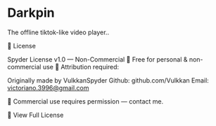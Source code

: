 # Darkpin

The offline tiktok-like video player..


📜 License

Spyder License v1.0 — Non-Commercial
🔹 Free for personal & non-commercial use
🔹 Attribution required:

Originally made by VulkkanSpyder
Github: github.com/Vulkkan
Email: victoriano.3996@gmail.com

🔹 Commercial use requires permission — contact me.

📄 View Full License


